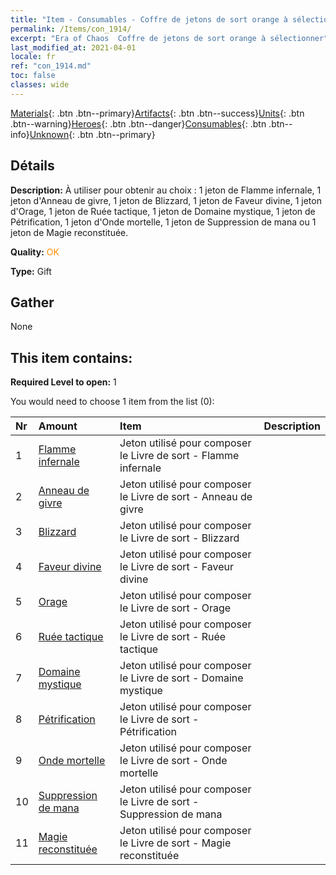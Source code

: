 ```yaml
---
title: "Item - Consumables - Coffre de jetons de sort orange à sélectionner"
permalink: /Items/con_1914/
excerpt: "Era of Chaos  Coffre de jetons de sort orange à sélectionner"
last_modified_at: 2021-04-01
locale: fr
ref: "con_1914.md"
toc: false
classes: wide
---
```

 [Materials](/fr/Items/){: .btn .btn--primary}[Artifacts](/fr/Items/Artifacts/){: .btn .btn--success}[Units](/fr/Items/Units/){: .btn .btn--warning}[Heroes](/fr/Items/Heroes/){: .btn .btn--danger}[Consumables](/fr/Items/Consumables/){: .btn .btn--info}[Unknown](/fr/Items/Unknown/){: .btn .btn--primary}

## Détails
 **Description:** À utiliser pour obtenir au choix : 1 jeton de Flamme infernale, 1 jeton d'Anneau de givre, 1 jeton de Blizzard, 1 jeton de Faveur divine, 1 jeton d'Orage, 1 jeton de Ruée tactique, 1 jeton de Domaine mystique, 1 jeton de Pétrification, 1 jeton d'Onde mortelle, 1 jeton de Suppression de mana ou 1 jeton de Magie reconstituée.

 **Quality:** <span style="color: #FF8C00">OK</span>

 **Type:** Gift

## Gather

  None

## This item contains:

 **Required Level to open:** 1

 You would need to choose 1 item from the list (0):

  | Nr | Amount |     Item    | Description |
  |:---|:-------|:------------|:-----------:|
  | 1 | [Flamme infernale](/fr/Items/her_406/) | Jeton utilisé pour composer le Livre de sort - Flamme infernale | 
  | 2 | [Anneau de givre](/fr/Items/her_421/) | Jeton utilisé pour composer le Livre de sort - Anneau de givre  | 
  | 3 | [Blizzard](/fr/Items/her_423/) | Jeton utilisé pour composer le Livre de sort - Blizzard | 
  | 4 | [Faveur divine](/fr/Items/her_432/) | Jeton utilisé pour composer le Livre de sort - Faveur divine | 
  | 5 | [Orage](/fr/Items/her_445/) | Jeton utilisé pour composer le Livre de sort - Orage | 
  | 6 | [Ruée tactique](/fr/Items/her_450/) | Jeton utilisé pour composer le Livre de sort - Ruée tactique | 
  | 7 | [Domaine mystique](/fr/Items/her_470/) | Jeton utilisé pour composer le Livre de sort - Domaine mystique | 
  | 8 | [Pétrification](/fr/Items/her_471/) | Jeton utilisé pour composer le Livre de sort - Pétrification | 
  | 9 | [Onde mortelle](/fr/Items/her_456/) | Jeton utilisé pour composer le Livre de sort - Onde mortelle | 
  | 10 | [Suppression de mana](/fr/Items/her_480/) | Jeton utilisé pour composer le Livre de sort - Suppression de mana | 
  | 11 | [Magie reconstituée](/fr/Items/her_482/) | Jeton utilisé pour composer le Livre de sort - Magie reconstituée | 
